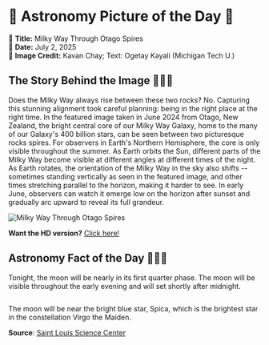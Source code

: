 # 🌌 Astronomy Picture of the Day 🌌
🔭 **Title:** Milky Way Through Otago Spires  
📅 **Date:** July 2, 2025  
📸 **Image Credit:** 
Kavan Chay; 
Text: 
Ogetay Kayali
(Michigan Tech U.)
  

## The Story Behind the Image 🧑‍🚀🔭
Does the Milky Way always rise between these two rocks? No. Capturing this stunning alignment took careful planning: being in the right place at the right time. In the featured image taken in June 2024 from Otago, New Zealand, the bright central core of our Milky Way Galaxy, home to the many of our Galaxy's 400 billion stars, can be seen between two picturesque rocks spires.  For observers in Earth's Northern Hemisphere, the core is only visible throughout the summer. As Earth orbits the Sun, different parts of the Milky Way become visible at different angles at different times of the night. As Earth rotates, the orientation of the Milky Way in the sky also shifts -- sometimes standing vertically as seen in the featured image, and other times stretching parallel to the horizon, making it harder to see. In early June, observers can watch it emerge low on the horizon after sunset and gradually arc upward to reveal its full grandeur.

![Milky Way Through Otago Spires](https://apod.nasa.gov/apod/image/2507/MwSpires_Chay_960.jpg)

**Want the HD version?** [Click here!](https://apod.nasa.gov/apod/image/2507/MwSpires_Chay_1874.jpg)

## Astronomy Fact of the Day 👩‍🚀🚀 
<p>Tonight, the moon will be nearly in its first quarter phase. The moon will be visible throughout the early evening and will set shortly after midnight.</p>
<p><img src="https://www.slsc.org/wp-content/uploads/2025/07/jul-2.jpg" alt=""/></p>
<p>The moon will be near the bright blue star, Spica, which is the brightest star in the constellation Virgo the Maiden.</p>

**Source**: [Saint Louis Science Center](https://www.slsc.org/astronomy-fact-of-the-day-july-2-2025/)
